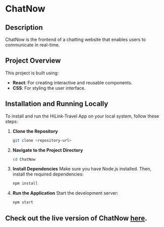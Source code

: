# ChatNow

## Description
ChatNow is the frontend of a chatting website that enables users to communicate in real-time.

## Project Overview
This project is built using:
- **React**: For creating interactive and reusable components.
- **CSS**: For styling the user interface.

## Installation and Running Locally
To install and run the HiLink-Travel App on your local system, follow these steps:

1. **Clone the Repository**
   ```bash
   git clone <repository-url>
2. **Navigate to the Project Directory**
   ```bash
   cd ChatNow
3. **Install Dependencies**
   Make sure you have Node.js installed. Then, install the required dependencies:
   ```bash
   npm install
4. **Run the Application**
   Start the development server:
   ```bash
   npm start

## Check out the live version of ChatNow [here](https://chatnow-959enj5ke-ayushis-projects-ba4757d1.vercel.app/).
